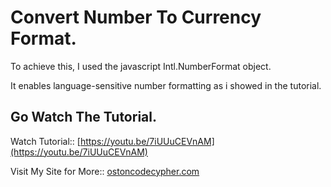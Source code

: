 # Convert Number To Currency Format.

To achieve this, I used the javascript Intl.NumberFormat object.

It enables language-sensitive number formatting as i showed in the tutorial. 


## Go Watch The Tutorial.
Watch Tutorial:: [https://youtu.be/7iUUuCEVnAM](https://youtu.be/7iUUuCEVnAM)

Visit My Site for More:: [ostoncodecypher.com](https://www.ostoncodecypher.com/)